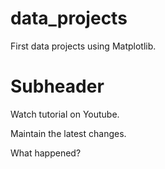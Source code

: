 # data_projects
First data projects using Matplotlib.

# Subheader

Watch tutorial on Youtube.

Maintain the latest changes.

What happened?